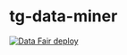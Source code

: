 # tg-data-miner
[![Data Fair deploy](https://github.com/vladzvx/tg-data-miner/actions/workflows/DataFairDeploy.yml/badge.svg)](https://github.com/vladzvx/tg-data-miner/actions/workflows/DataFairDeploy.yml)

